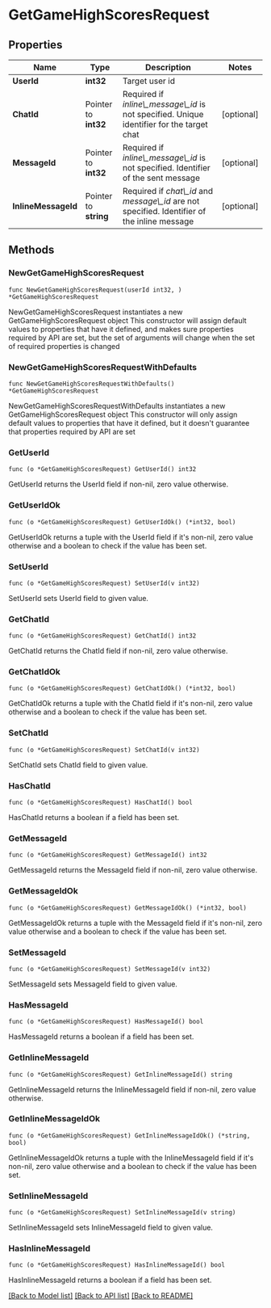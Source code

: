 # GetGameHighScoresRequest

## Properties

Name | Type | Description | Notes
------------ | ------------- | ------------- | -------------
**UserId** | **int32** | Target user id | 
**ChatId** | Pointer to **int32** | Required if *inline\\_message\\_id* is not specified. Unique identifier for the target chat | [optional] 
**MessageId** | Pointer to **int32** | Required if *inline\\_message\\_id* is not specified. Identifier of the sent message | [optional] 
**InlineMessageId** | Pointer to **string** | Required if *chat\\_id* and *message\\_id* are not specified. Identifier of the inline message | [optional] 

## Methods

### NewGetGameHighScoresRequest

`func NewGetGameHighScoresRequest(userId int32, ) *GetGameHighScoresRequest`

NewGetGameHighScoresRequest instantiates a new GetGameHighScoresRequest object
This constructor will assign default values to properties that have it defined,
and makes sure properties required by API are set, but the set of arguments
will change when the set of required properties is changed

### NewGetGameHighScoresRequestWithDefaults

`func NewGetGameHighScoresRequestWithDefaults() *GetGameHighScoresRequest`

NewGetGameHighScoresRequestWithDefaults instantiates a new GetGameHighScoresRequest object
This constructor will only assign default values to properties that have it defined,
but it doesn't guarantee that properties required by API are set

### GetUserId

`func (o *GetGameHighScoresRequest) GetUserId() int32`

GetUserId returns the UserId field if non-nil, zero value otherwise.

### GetUserIdOk

`func (o *GetGameHighScoresRequest) GetUserIdOk() (*int32, bool)`

GetUserIdOk returns a tuple with the UserId field if it's non-nil, zero value otherwise
and a boolean to check if the value has been set.

### SetUserId

`func (o *GetGameHighScoresRequest) SetUserId(v int32)`

SetUserId sets UserId field to given value.


### GetChatId

`func (o *GetGameHighScoresRequest) GetChatId() int32`

GetChatId returns the ChatId field if non-nil, zero value otherwise.

### GetChatIdOk

`func (o *GetGameHighScoresRequest) GetChatIdOk() (*int32, bool)`

GetChatIdOk returns a tuple with the ChatId field if it's non-nil, zero value otherwise
and a boolean to check if the value has been set.

### SetChatId

`func (o *GetGameHighScoresRequest) SetChatId(v int32)`

SetChatId sets ChatId field to given value.

### HasChatId

`func (o *GetGameHighScoresRequest) HasChatId() bool`

HasChatId returns a boolean if a field has been set.

### GetMessageId

`func (o *GetGameHighScoresRequest) GetMessageId() int32`

GetMessageId returns the MessageId field if non-nil, zero value otherwise.

### GetMessageIdOk

`func (o *GetGameHighScoresRequest) GetMessageIdOk() (*int32, bool)`

GetMessageIdOk returns a tuple with the MessageId field if it's non-nil, zero value otherwise
and a boolean to check if the value has been set.

### SetMessageId

`func (o *GetGameHighScoresRequest) SetMessageId(v int32)`

SetMessageId sets MessageId field to given value.

### HasMessageId

`func (o *GetGameHighScoresRequest) HasMessageId() bool`

HasMessageId returns a boolean if a field has been set.

### GetInlineMessageId

`func (o *GetGameHighScoresRequest) GetInlineMessageId() string`

GetInlineMessageId returns the InlineMessageId field if non-nil, zero value otherwise.

### GetInlineMessageIdOk

`func (o *GetGameHighScoresRequest) GetInlineMessageIdOk() (*string, bool)`

GetInlineMessageIdOk returns a tuple with the InlineMessageId field if it's non-nil, zero value otherwise
and a boolean to check if the value has been set.

### SetInlineMessageId

`func (o *GetGameHighScoresRequest) SetInlineMessageId(v string)`

SetInlineMessageId sets InlineMessageId field to given value.

### HasInlineMessageId

`func (o *GetGameHighScoresRequest) HasInlineMessageId() bool`

HasInlineMessageId returns a boolean if a field has been set.


[[Back to Model list]](../README.md#documentation-for-models) [[Back to API list]](../README.md#documentation-for-api-endpoints) [[Back to README]](../README.md)


